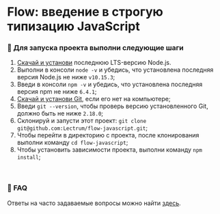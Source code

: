# Flow: введение в строгую типизацию JavaScript

### 🚀 Для запуска проекта выполни следующие шаги

1. [Скачай и установи](https://nodejs.org/en/) последнюю LTS-версию Node.js.
2. Выполни в консоли `node -v` и убедись, что установлена последняя версия Node.js не ниже `v10.15.3`;
3. Введи в консоли `npm -v` и убедись, что установлена последняя версия npm не ниже `6.4.1`;
4. [Скачай и установи Git](https://git-scm.com/downloads), если его нет на компьютере;
5. Введи `git --version`, чтобы проверь версию установленного Git, должно быть не ниже `2.18.0`;
6. Склонируй и запусти этот проект: `git clone git@github.com:Lectrum/flow-javascript.git`;
7. Чтобы перейти в директорию с проекта, после клонирования выполни команду `cd flow-javascript`;
8. Чтобы установить зависимости проекта, выполни команду `npm install`;

<br>

### 🤔 FAQ

Ответы на часто задаваемые вопросы можно найти [здесь](https://github.com/Lectrum/FAQ#-faq).

